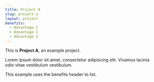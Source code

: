 ```yaml
---
title: Project A
slug: project-a
layout: project
benefits:
  - Advantage 1
  - Advantage 2
  - Advantage 3
---
```


This is **Project A**, an example project.

Lorem ipsum dolor sit amet, consectetur adipiscing elit. Vivamus lacinia odio vitae vestibulum vestibulum.

This example uses the benefits header to list.
